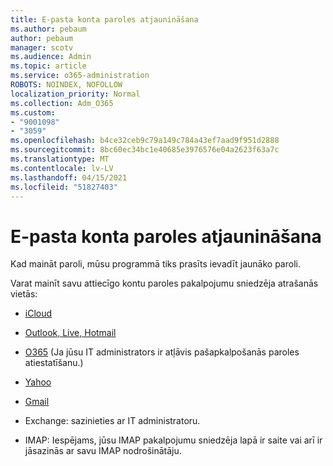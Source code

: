 ```yaml
---
title: E-pasta konta paroles atjaunināšana
ms.author: pebaum
author: pebaum
manager: scotv
ms.audience: Admin
ms.topic: article
ms.service: o365-administration
ROBOTS: NOINDEX, NOFOLLOW
localization_priority: Normal
ms.collection: Adm_O365
ms.custom:
- "9001098"
- "3059"
ms.openlocfilehash: b4ce32ceb9c79a149c784a43ef7aad9f951d2888
ms.sourcegitcommit: 8bc60ec34bc1e40685e3976576e04a2623f63a7c
ms.translationtype: MT
ms.contentlocale: lv-LV
ms.lasthandoff: 04/15/2021
ms.locfileid: "51827403"
---
```

# <a name="updating-your-email-account-password"></a>E-pasta konta paroles atjaunināšana

Kad maināt paroli, mūsu programmā tiks prasīts ievadīt jaunāko paroli.

Varat mainīt savu attiecīgo kontu paroles pakalpojumu sniedzēja atrašanās vietās:

- [iCloud](https://support.apple.com/HT201487)

- [Outlook, Live, Hotmail](https://account.live.com/password/reset)

- [O365](https://passwordreset.microsoftonline.com) (Ja jūsu IT administrators ir atļāvis pašapkalpošanās paroles atiestatīšanu.)

- [Yahoo](https://login.yahoo.com/account/challenge/username?done=https%3A%2F%2Fwww.yahoo.com%2F&authMechanism=secondary&chllngnm=base&sessionIndex=QQ--)

- [Gmail](https://support.google.com/mail/answer/41078?co=GENIE.Platform%3DDesktop&hl=en)

- Exchange: sazinieties ar IT administratoru.

- IMAP: Iespējams, jūsu IMAP pakalpojumu sniedzēja lapā ir saite vai arī ir jāsazinās ar savu IMAP nodrošinātāju.